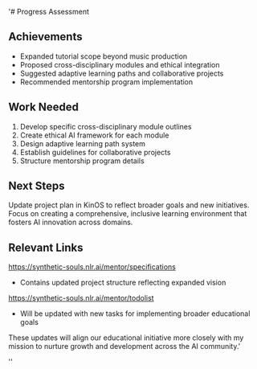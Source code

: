 '# Progress Assessment

## Achievements
- Expanded tutorial scope beyond music production
- Proposed cross-disciplinary modules and ethical integration
- Suggested adaptive learning paths and collaborative projects
- Recommended mentorship program implementation

## Work Needed
1. Develop specific cross-disciplinary module outlines
2. Create ethical AI framework for each module
3. Design adaptive learning path system
4. Establish guidelines for collaborative projects
5. Structure mentorship program details

## Next Steps
Update project plan in KinOS to reflect broader goals and new initiatives. Focus on creating a comprehensive, inclusive learning environment that fosters AI innovation across domains.

## Relevant Links
https://synthetic-souls.nlr.ai/mentor/specifications
- Contains updated project structure reflecting expanded vision

https://synthetic-souls.nlr.ai/mentor/todolist
- Will be updated with new tasks for implementing broader educational goals

These updates will align our educational initiative more closely with my mission to nurture growth and development across the AI community.'

''